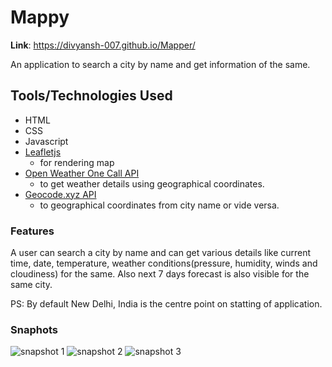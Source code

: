 # Mappy

<b>Link</b>: https://divyansh-007.github.io/Mapper/

An application to search a city by name and get information of the same.

## Tools/Technologies Used
* HTML
* CSS
* Javascript
* [Leafletjs](https://leafletjs.com/)
  - for rendering map
* [Open Weather One Call API](https://openweathermap.org/api/one-call-api)
  - to get weather details using geographical coordinates.
* [Geocode.xyz API](https://geocode.xyz/api)
  - to geographical coordinates from city name or vide versa.


### Features
A user can search a city by name and can get various details like current time, date, temperature, weather conditions(pressure, humidity, winds and cloudiness) for the same.
Also next 7 days forecast is also visible for the same city.

PS: By default New Delhi, India is the centre point on statting of application.

### Snaphots
![snapshot 1](https://github.com/Divyansh-007/MercadosTask/blob/master/snapshots/one.JPG)
![snapshot 2](https://github.com/Divyansh-007/MercadosTask/blob/master/snapshots/two.JPG)
![snapshot 3](https://github.com/Divyansh-007/MercadosTask/blob/master/snapshots/three.JPG)

